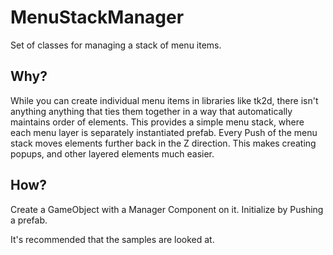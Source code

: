 # MenuStackManager
Set of classes for managing a stack of menu items.
## Why?
While you can create individual menu items in libraries like tk2d, there isn't anything anything that ties them together in a way that automatically maintains order of elements. This provides a simple menu stack, where each menu layer is separately instantiated prefab. Every Push of the menu stack moves elements further back in the Z direction. This makes creating popups, and other layered elements much easier.

## How?
Create a GameObject with a Manager Component on it. Initialize by Pushing a prefab. 

It's recommended that the samples are looked at.
